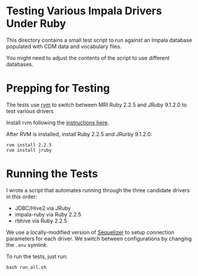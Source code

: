 # Testing Various Impala Drivers Under Ruby

This directory contains a small test script to run against an Impala database populated with CDM data and vocabulary files.

You might need to adjust the contents of the script to use different databases.

# Prepping for Testing
The tests use [rvm](https://rvm.io/) to switch between MRI Ruby 2.2.5 and JRuby 9.1.2.0 to test various drivers

Install rvm following the [instructions here](https://rvm.io/rvm/install).

After RVM is installed, install Ruby 2.2.5 and JRurby 9.1.2.0:

```
rvm install 2.2.5
rvm install jruby
```

# Running the Tests
I wrote a script that automates running through the three candidate drivers in this order:

- JDBC/Hive2 via JRuby
- impala-ruby via Ruby 2.2.5
- rbhive via Ruby 2.2.5

We use a locally-modified version of [Sequelizer](https://github.com/outcomesinsights/sequelizer) to setup connection parameters for each driver.  We switch between configurations by changing the `.env` symlink.

To run the tests, just run:

`bash run_all.sh`
